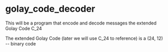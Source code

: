 # golay_code_decoder
This will be a program that encode and decode messages the extended Golay Code C_24

The extended Golay Code (later we will use C_24 to reference) is a (24, 12) -- binary code
